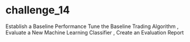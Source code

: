 # challenge_14
Establish a Baseline Performance  Tune the Baseline Trading Algorithm , Evaluate a New Machine Learning Classifier , Create an Evaluation Report
